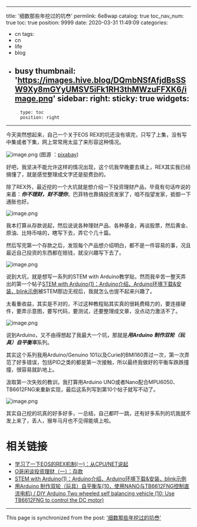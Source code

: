 
---
title: '细数那些年挖过的坑😳'
permlink: 6e8wap
catalog: true
toc_nav_num: true
toc: true
position: 9999
date: 2020-03-31 11:49:09
categories:
- cn
tags:
- cn
- life
- blog
- busy
thumbnail: 'https://images.hive.blog/DQmbNSfAfjdBsSSW9Xy8mGYyUMSV5iFk1RH3thMWzuFFXK6/image.png'
sidebar:
    right:
        sticky: true
widgets:
    -
        type: toc
        position: right
---


今天突然想起来，自己一个关于EOS REX的坑还没有填完，只写了上集，没有写中集或者下集，网上常常用太监了来形容这种情况。


![image.png](https://images.hive.blog/DQmbNSfAfjdBsSSW9Xy8mGYyUMSV5iFk1RH3thMWzuFFXK6/image.png)
(图源 ：[pixabay](https://pixabay.com/))

好吧，我坚决不能允许这样的情况出现，这个坑我早晚要去填上，REX其实我已经搞懂了，就是感觉整理成文字还是挺费劲的。

除了REX外，最近挖的一个大坑就是想介绍一下投资理财产品，毕竟有句话咋说的来着：***你不理财，财不理你***，巴菲特也靠搞投资发家了，咱不指望发家，抵御一下通胀也好。


![image.png](https://images.hive.blog/DQmVVUcRd9c2n8kb4YxXLWWgkjM6CXtVv5P58EQF8UUzttN/image.png)


我本打算从存款说起，然后说说各种理财产品、各种基金，再谈股票，然后黄金、原油、比特币啥的，瞎写下去，弄它个几十篇。

然后写完第一个存款之后，发现每个产品想介绍明白，都不是一件容易的事，况且最近自己投资的东西都在赔钱，就没兴趣写下去了。


![image.png](https://images.hive.blog/DQmbokZAV3zFTygT2Y7JyGhWW7zGPCgvfLsCxwUsiVoEsgs/image.png)


说到大坑，就是想写一系列的STEM with Arduino教学贴，然而我辛苦一整天弄出的第一个帖子[STEM with Arduino(1)：Arduino介绍、Arduino环境下载&安装、blink示例](https://hive.blog/cn-stem/@oflyhigh/arduino-arduino-and-blink)被STEM那边无视后，我就怎么也提不起来兴趣了。

太看重收益，其实是不对的，不过这种教程贴其实真的很耗费精力的，要连接硬件，要弄示意图，要写代码，要测试，还要整理成文章，没点动力激活不了。


![image.png](https://images.hive.blog/DQmX8kJsv1Yxk68oNt2JdGh2VRZtE23MAeFDbgfzi1iZG5P/image.png)


说到Arduino，又不由得想起了我最大一个坑，那就是***用Arduino 制作双轮（玩具）自平衡车***系列。

其实这个系列我用Arduino/Genuino 101以及Curie的BMI160弄过一次，第一次弄范了好多错误，包括PID之类的都是第一次接触，所以最终我做好的平衡车跌跌撞撞，很容易就趴地上。

汲取第一次失败的教训，我打算用Arduino UNO或者Nano配合MPU6050、TB6612FNG来重新实现，最后这系列写到第10个帖子就写不动了。


![image.png](https://images.hive.blog/DQmRkTVHd3ZJFqgKKJK6y4U4WAFKHrg4nWfuVjR1o9DzYUd/image.png)

其实自己挖的坑真的好多好多，一总结，自己都吓一跳，还有好多系列的坑我就不发上来了，丢人，猴年马月也不见得能填上啦。



# 相关链接

* [学习了一下EOS的REX机制(一)：从CPU/NET说起](https://hive.blog/cn/@oflyhigh/eosrexcpunet3de9d074b0)
* [O哥闲谈投资理财（一）：存款](https://hive.blog/cn/@oflyhigh/o068289fa91)
* [STEM with Arduino(1)：Arduino介绍、Arduino环境下载&安装、blink示例](https://hive.blog/cn-stem/@oflyhigh/arduino-arduino-and-blink)
* [用Arduino 制作双轮（玩具）自平衡车(10，使用NANO与TB6612FNG控制直流电机) / DIY Arduino Two wheeled self balancing vehicle (10: Use TB6612FNG to control the DC motor)](https://steemit.com/cn/@oflyhigh/arduino-10-nano-tb6612fng-diy-arduino-two-wheeled-self-balancing-vehicle-10-use-tb6612fng-to-control-the-dc-motor)

- - -

This page is synchronized from the post: ['细数那些年挖过的坑😳'](https://steemit.com/@oflyhigh/6e8wap)
